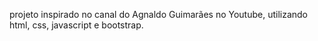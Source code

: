 projeto inspirado no canal do Agnaldo Guimarães no Youtube, utilizando html, css, javascript e bootstrap.
